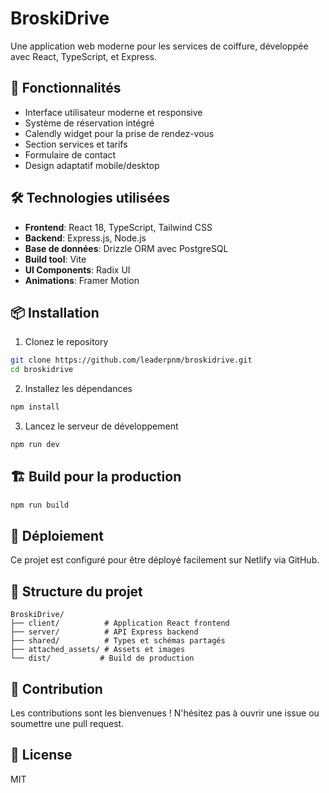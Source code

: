 # BroskiDrive

Une application web moderne pour les services de coiffure, développée avec React, TypeScript, et Express.

## 🚀 Fonctionnalités

- Interface utilisateur moderne et responsive
- Système de réservation intégré 
- Calendly widget pour la prise de rendez-vous
- Section services et tarifs
- Formulaire de contact
- Design adaptatif mobile/desktop

## 🛠️ Technologies utilisées

- **Frontend**: React 18, TypeScript, Tailwind CSS
- **Backend**: Express.js, Node.js
- **Base de données**: Drizzle ORM avec PostgreSQL
- **Build tool**: Vite
- **UI Components**: Radix UI
- **Animations**: Framer Motion

## 📦 Installation

1. Clonez le repository
```bash
git clone https://github.com/leaderpnm/broskidrive.git
cd broskidrive
```

2. Installez les dépendances
```bash
npm install
```

3. Lancez le serveur de développement
```bash
npm run dev
```

## 🏗️ Build pour la production

```bash
npm run build
```

## 🚀 Déploiement

Ce projet est configuré pour être déployé facilement sur Netlify via GitHub.

## 📝 Structure du projet

```
BroskiDrive/
├── client/          # Application React frontend
├── server/          # API Express backend  
├── shared/          # Types et schémas partagés
├── attached_assets/ # Assets et images
└── dist/           # Build de production
```

## 🤝 Contribution

Les contributions sont les bienvenues ! N'hésitez pas à ouvrir une issue ou soumettre une pull request.

## 📄 License

MIT 